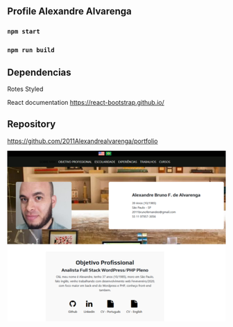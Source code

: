 ## Profile Alexandre Alvarenga

### `npm start`
### `npm run build`

## Dependencias

Rotes
Styled

React documentation
https://react-bootstrap.github.io/

## Repository 
https://github.com/2011Alexandrealvarenga/portfolio

<img src="Description.PNG" alt="" />
